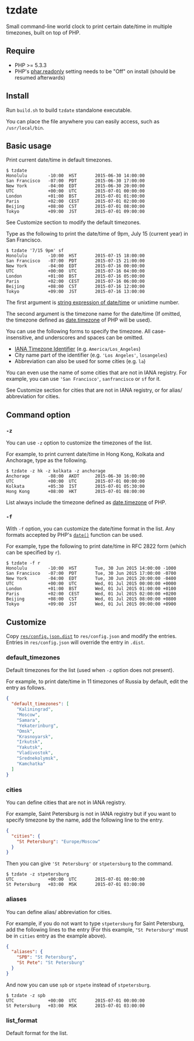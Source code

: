 # tzdate

Small command-line world clock to print certain date/time in multiple timezones, built on top of PHP.

## Require

- PHP >= 5.3.3
- PHP's [phar.readonly](http://php.net/phar.configuration#ini.phar.readonly) setting needs to be "Off" on install (should be resumed afterwards)

## Install

Run `build.sh` to build `tzdate` standalone executable.

You can place the file anywhere you can easily access, such as `/usr/local/bin`.

## Basic usage

Print current date/time in default timezones.

```
$ tzdate
Honolulu        -10:00  HST       2015-06-30 14:00:00
San Francisco   -07:00  PDT       2015-06-30 17:00:00
New York        -04:00  EDT       2015-06-30 20:00:00
UTC             +00:00  UTC       2015-07-01 00:00:00
London          +01:00  BST       2015-07-01 01:00:00
Paris           +02:00  CEST      2015-07-01 02:00:00
Beijing         +08:00  CST       2015-07-01 08:00:00
Tokyo           +09:00  JST       2015-07-01 09:00:00
```

See Customize section to modify the default timezones.

Type as the following to print the date/time of 9pm, July 15 (current year) in San Francisco.

```
$ tzdate '7/15 9pm' sf
Honolulu        -10:00  HST       2015-07-15 18:00:00
San Francisco   -07:00  PDT       2015-07-15 21:00:00
New York        -04:00  EDT       2015-07-16 00:00:00
UTC             +00:00  UTC       2015-07-16 04:00:00
London          +01:00  BST       2015-07-16 05:00:00
Paris           +02:00  CEST      2015-07-16 06:00:00
Beijing         +08:00  CST       2015-07-16 12:00:00
Tokyo           +09:00  JST       2015-07-16 13:00:00
```

The first argument is [string expression of date/time](http://php.net/datetime.formats) or unixtime number.

The second argument is the timezone name for the date/time
(If omitted, the timezone defined as [date.timezone](http://php.net/datetime.configuration#ini.date.timezone) of PHP will be used).

You can use the following forms to specify the timezone. All case-insensitive, and underscores and spaces can be omitted.

* [IANA Timezone Identifier](http://php.net/timezones) (e.g. `America/Los_Angeles`)
* City name part of the identifier (e.g. `'Los Angeles'`, `losangeles`)
* Abbreviation can also be used for some cities (e.g. `la`)

You can even use the name of some cities that are not in IANA registry.
For example, you can use `'San Francisco'`, `sanfrancisco` or `sf` for it.

See Customize section for cities that are not in IANA registry, or for alias/ abbreviation for cities.

## Command option

### `-z`

You can use `-z` option to customize the timezones of the list.

For example, to print current date/time in Hong Kong, Kolkata and Anchorage, type as the following.

```
$ tzdate -z hk -z kolkata -z anchorage
Anchorage       -08:00  AKDT      2015-06-30 16:00:00
UTC             +00:00  UTC       2015-07-01 00:00:00
Kolkata         +05:30  IST       2015-07-01 05:30:00
Hong Kong       +08:00  HKT       2015-07-01 08:00:00
```

List always include the timezone defined as [date.timezone](http://php.net/datetime.configuration#ini.date.timezone) of PHP.

### `-f`

With `-f` option, you can customize the date/time format in the list.
Any formats accepted by PHP's [`date()`](http://php.net/date) function can be used.

For example, type the following to print date/time in RFC 2822 form (which can be specified by `r`).

```
$ tzdate -f r
Honolulu        -10:00  HST       Tue, 30 Jun 2015 14:00:00 -1000
San Francisco   -07:00  PDT       Tue, 30 Jun 2015 17:00:00 -0700
New York        -04:00  EDT       Tue, 30 Jun 2015 20:00:00 -0400
UTC             +00:00  UTC       Wed, 01 Jul 2015 00:00:00 +0000
London          +01:00  BST       Wed, 01 Jul 2015 01:00:00 +0100
Paris           +02:00  CEST      Wed, 01 Jul 2015 02:00:00 +0200
Beijing         +08:00  CST       Wed, 01 Jul 2015 08:00:00 +0800
Tokyo           +09:00  JST       Wed, 01 Jul 2015 09:00:00 +0900
```

## Customize

Copy [`res/config.json.dist`](https://github.com/tisogawa/tzdate/blob/master/res/config.json.dist) to `res/config.json`
and modify the entries. Entries in `res/config.json` will override the entry in `.dist`.

### default_timezones

Default timezones for the list (used when `-z` option does not present).

For example, to print date/time in 11 timezones of Russia by default, edit the entry as follows.

```json
{
  "default_timezones": [
    "Kaliningrad",
    "Moscow",
    "Samara",
    "Yekaterinburg",
    "Omsk",
    "Krasnoyarsk",
    "Irkutsk",
    "Yakutsk",
    "Vladivostok",
    "Srednekolymsk",
    "Kamchatka"
  ]
}
```

### cities

You can define cities that are not in IANA registry.

For example, Saint Petersburg is not in IANA registry but if you want to specify timezone by the name,
add the following line to the entry.

```json
{
  "cities": {
    "St Petersburg": "Europe/Moscow"
  }
}
```

Then you can give `'St Petersburg'` or `stpetersburg` to the command.

```
$ tzdate -z stpetersburg
UTC             +00:00  UTC       2015-07-01 00:00:00
St Petersburg   +03:00  MSK       2015-07-01 03:00:00
```

### aliases

You can define alias/ abbreviation for cities.

For example, if you do not want to type `stpetersburg` for Saint Petersburg,
add the following lines to the entry (For this example, `"St Petersburg"` must be in `cities` entry as the example above).

```json
{
  "aliases": {
    "SPB": "St Petersburg",
    "St Pete": "St Petersburg"
  }
}
```

And now you can use `spb` or `stpete` instead of `stpetersburg`.

```
$ tzdate -z spb
UTC             +00:00  UTC       2015-07-01 00:00:00
St Petersburg   +03:00  MSK       2015-07-01 03:00:00
```

### list_format

Default format for the list.

